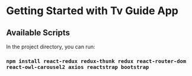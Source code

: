 # Getting Started with Tv Guide App

## Available Scripts

In the project directory, you can run:

### `npm install react-redux redux-thunk redux react-router-dom react-owl-carousel2 axios reactstrap bootstrap`